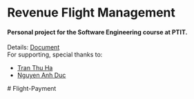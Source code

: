 <h1>Revenue Flight Management</h1>
<h4>Personal project for the Software Engineering course at PTIT.</h4>
<div>Details: <a href="https://docs.google.com/document/d/1DV2yvfmTdXMUWN2re2vBzCxZ_MtIFrFGS9dQwMmvge8/edit?usp=sharing">Document</a></div>
<footer>
  For supporting, special thanks to: 
<ul>
<li><a href="https://github.com/ahuht613">Tran Thu Ha</a></li>
<li><a href="https://github.com/duckiiduckie">Nguyen Anh Duc</a></li>
</ul>
</footer>
# Flight-Payment
